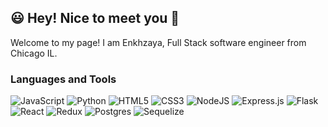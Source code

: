 <!-- ![Header](./github-header-image_3.png) -->
## :smiley: Hey! Nice to meet you :wave:

Welcome to my page!
I am Enkhzaya, Full Stack software engineer from Chicago IL. 

### Languages and Tools

![JavaScript](https://img.shields.io/badge/javascript-%23323330.svg?style=for-the-badge&logo=javascript&logoColor=%23F7DF1E&style=plastic)
![Python](https://img.shields.io/badge/python-3776AB.svg?style=for-the-badge&logo=python&logoColor=white&style=plastic)
![HTML5](https://img.shields.io/badge/html5-%23E34F26.svg?style=for-the-badge&logo=html5&logoColor=white&style=plastic)
![CSS3](https://img.shields.io/badge/css3-%231572B6.svg?style=for-the-badge&logo=css3&logoColor=white&style=plastic)
![NodeJS](https://img.shields.io/badge/node.js-6DA55F?style=for-the-badge&logo=node.js&logoColor=white&style=plastic)
![Express.js](https://img.shields.io/badge/express.js-%23404d59.svg?style=for-the-badge&logo=express&logoColor=%2361DAFB&style=plastic)
![Flask](https://img.shields.io/badge/flask-000000.svg?style=for-the-badge&logo=flask&logoColor=white&style=plastic)
![React](https://img.shields.io/badge/react-%2320232a.svg?style=for-the-badge&logo=react&logoColor=%2361DAFB&style=plastic)
![Redux](https://img.shields.io/badge/redux-%23593d88.svg?style=for-the-badge&logo=redux&logoColor=white&style=plastic)
![Postgres](https://img.shields.io/badge/postgres-%23316192.svg?style=for-the-badge&logo=postgresql&logoColor=white&style=plastic)
![Sequelize](https://img.shields.io/badge/Sequelize-52B0E7?style=for-the-badge&logo=Sequelize&logoColor=white&style=plastic)


<!--
**enkhzayaqt/enkhzayaqt** is a ✨ _special_ ✨ repository because its `README.md` (this file) appears on your GitHub profile.

Here are some ideas to get you started:

- 🔭 I’m currently working on ...
- 🌱 I’m currently learning ...
- 👯 I’m looking to collaborate on ...
- 🤔 I’m looking for help with ...
- 💬 Ask me about ...
- 📫 How to reach me: ...
- 😄 Pronouns: ...
- ⚡ Fun fact: ...
-->
